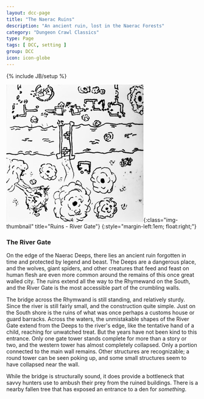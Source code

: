 ```yaml
---
layout: dcc-page
title: "The Naerac Ruins"
description: "An ancient ruin, lost in the Naerac Forests"
category: "Dungeon Crawl Classics"
type: Page
tags: [ DCC, setting ]
group: DCC
icon: icon-globe
---
```

{% include JB/setup %}

![River Gate][rivergate]{:class="img-thumbnail" title="Ruins - River Gate"}
{:style="margin-left:1em; float:right;"}

### The River Gate

On the edge of the Naerac Deeps, there lies an ancient ruin forgotten in time and protected by legend and beast.
The Deeps are a dangerous place, and the wolves, giant spiders, and other creatures that feed and feast on human flesh are even more common around the remains of this once great walled city.
The ruins extend all the way to the Rhymewand on the South, and the River Gate is the most accessible part of the crumbling walls.

The bridge across the Rhymwand is still standing, and relatively sturdy. Since the river is still fairly small, and the construction quite simple. Just on the South shore is the ruins of what was once perhaps a customs house or guard barracks.
Across the waters, the unmistakable shapes of the River Gate extend from the Deeps to the river's edge, like the tentative hand of a child, reaching for unwatched treat.
But the years have not been kind to this entrance. Only one gate tower stands complete for more than a story or two, and the western tower has almost completely collapsed. Only a portion connected to the main wall remains.
Other structures are recognizable; a round tower can be seen poking up, and some small structures seem to have collapsed near the wall.

While the bridge is structurally sound, it does provide a bottleneck that savvy hunters use to ambush their prey from the ruined buildings. There is a nearby fallen tree that has exposed an entrance to a den for _something_.

[rivergate]: /assets/img/ruins-river-gate.jpg